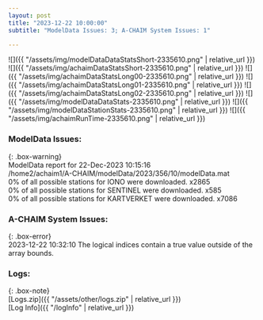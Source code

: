 ```yaml
---
layout: post
title: "2023-12-22 10:00:00"
subtitle: "ModelData Issues: 3; A-CHAIM System Issues: 1"

---
```


![]({{ "/assets/img/modelDataDataStatsShort-2335610.png" | relative_url }})
![]({{ "/assets/img/achaimDataStatsShort-2335610.png" | relative_url }})
![]({{ "/assets/img/achaimDataStatsLong00-2335610.png" | relative_url }})
![]({{ "/assets/img/achaimDataStatsLong01-2335610.png" | relative_url }})
![]({{ "/assets/img/achaimDataStatsLong02-2335610.png" | relative_url }})
![]({{ "/assets/img/modelDataDataStats-2335610.png" | relative_url }})
![]({{ "/assets/img/modelDataStationStats-2335610.png" | relative_url }})
![]({{ "/assets/img/achaimRunTime-2335610.png" | relative_url }})


### ModelData Issues:  
  
{: .box-warning}  
 ModelData report for 22-Dec-2023 10:15:16   
 /home2/achaim1/A-CHAIM/modelData/2023/356/10/modelData.mat   
 0% of all possible stations for IONO were downloaded. x2865   
 0% of all possible stations for SENTINEL were downloaded. x585   
 0% of all possible stations for KARTVERKET were downloaded. x7086   
  
### A-CHAIM System Issues:  
  
{: .box-error}  
2023-12-22 10:32:10 The logical indices contain a true value outside of the array bounds.  

### Logs:  
  
{: .box-note}  
[Logs.zip]({{ "/assets/other/logs.zip" | relative_url }})  
[Log Info]({{ "/logInfo" | relative_url }})  
